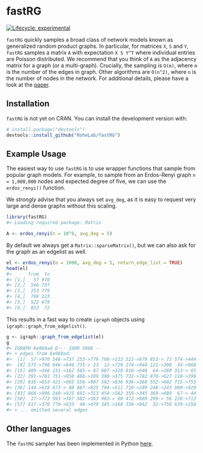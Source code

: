 
<!-- README.md is generated from README.Rmd. Please edit that file -->

# fastRG

<!-- badges: start -->

[![Lifecycle:
experimental](https://img.shields.io/badge/lifecycle-experimental-orange.svg)](https://www.tidyverse.org/lifecycle/#experimental)
<!-- badges: end -->

`fastRG` quickly samples a broad class of network models known as
generalized random product graphs. In particular, for matrices `X`, `S`
and `Y`, `fastRG` samples a matrix `A` with expectation `X S Y^T` where
individual entries are Poisson distributed. We recommend that you think
of `A` as the adjacency matrix for a graph (or a multi-graph).
Crucially, the sampling is `O(m)`, where `m` is the number of the edges
in graph. Other algorithms are `O(n^2)`, where `n` is the number of
nodes in the network. For additional details, please have a look at the
[paper](https://arxiv.org/abs/1703.02998).

## Installation

`fastRG` is not yet on CRAN. You can install the development version
with:

``` r
# install.package("devtools")
devtools::install_github("RoheLab/fastRG")
```

## Example Usage

The easiest way to use `fastRG` is to use wrapper functions that sample
from popular graph models. For example, to sample from an Erdos-Renyi
graph `n = 1,000,000` nodes and expected degree of five, we can use the
`erdos_renyi()` function.

We *strongly* advise that you always set `avg_deg`, as it is easy to
request very large and dense graphs without this scaling.

``` r
library(fastRG)
#> Loading required package: Matrix

A <- erdos_renyi(n = 10^6, avg_deg = 5)
```

By default we always get a `Matrix::sparseMatrix()`, but we can also ask
for the graph as an edgelist as well.

``` r
el <- erdos_renyi(n = 1000, avg_deg = 5, return_edge_list = TRUE)
head(el)
#>      from  to
#> [1,]   57 970
#> [2,]  546 737
#> [3,]  253 779
#> [4,]  798 223
#> [5,]  522 679
#> [6,]  853  72
```

This results in a fast way to create `igraph` objects using
`igraph::graph_from_edgelist()`.

``` r
g <- igraph::graph_from_edgelist(el)
g
#> IGRAPH 6e969ad D--- 1000 5006 -- 
#> + edges from 6e969ad:
#>  [1]  57->970 546->737 253->779 798->223 522->679 853-> 72 574->444
#>  [8] 575->798 946->649 735-> 23  12->729 174->944 121->308  34->968
#> [15] 489->346 231->162 565-> 87 687->320 810->648  64->269 313-> 65
#> [22] 391->701 751->958 488->199 390->375 732->782 870->627 110->396
#> [29] 816->653 421->865 556->907 582->836 938->368 552->602 715->755
#> [36] 144->618 673-> 88 887->825 794->511 710->289 248->243 980->929
#> [43] 868->996 240->925 691->313 454->582 350->345 369->689  67-> 44
#> [50]  17->773 593->367 582->363 983-> 60 472->869 299-> 56 220->713
#> [57] 817->370 770->633  48->479 385->168 338->862  32->750 639->258
#> + ... omitted several edges
```

## Other languages

The `fastRG` sampler has been implemented in Python
[here](https://github.com/yunjhongwu/matrix-routines/blob/master/fastRG.py).

